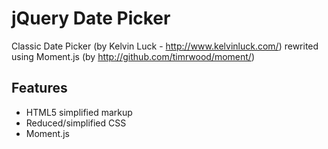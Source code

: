 jQuery Date Picker
==================

Classic Date Picker (by Kelvin Luck - http://www.kelvinluck.com/) rewrited using Moment.js (by http://github.com/timrwood/moment/)

Features
--------

- HTML5 simplified markup
- Reduced/simplified CSS
- Moment.js